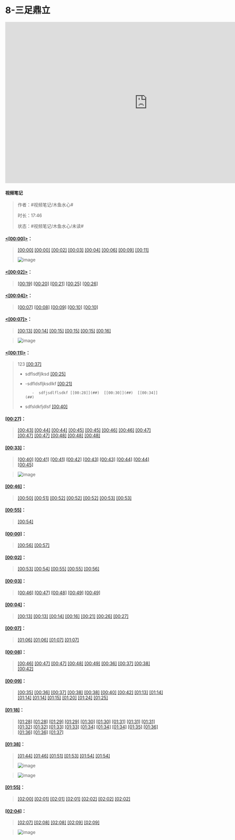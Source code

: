 # 8-三足鼎立

<iframe sandbox="allow-top-navigation-by-user-activation allow-same-origin allow-forms allow-scripts allow-popups" src="https://player.bilibili.com/player.html?bvid=BV1hx411e7KP&amp;page=8&amp;high_quality=1&amp;as_wide=1&amp;allowfullscreen=true&amp;autoplay=0&amp;t=0" data-src="" border="0" frameborder="no" framespacing="0" allowfullscreen="true" style="height: 513px; width: 903px; pointer-events: none;"></iframe>

#### <span data-type="text" style="text-shadow: 1px 1px var(--b3-theme-surface-lighter), 2px 2px var(--b3-theme-surface-lighter), 3px 3px var(--b3-theme-surface-lighter), 4px 4px var(--b3-theme-surface-lighter);">视频笔记</span>

> 作者：#视频笔记/木鱼水心#​
>
> 时长：17:46
>
> 状态：#视频笔记/木鱼水心/未读#​

#### [&lt;]( "before")​[[00:00]](##)​[&gt;]( "next")：

>  [[00:00]](##)  [[00:00]](##)  [[00:02]](##)  [[00:03]](##)  [[00:04]](##)  [[00:06]](##)  [[00:09]](##)  [[00:11]](##)
>
>  ​![image](assets/screenshot-20240814184117-rtv5ygw.png)​

#### [&lt;]( "before")​[[00:02]](##)​[&gt;]( "next")：

>  [[00:19]](##)  [[00:20]](##)  [[00:21]](##)  [[00:25]](##)  [[00:26]](##)

#### [&lt;]( "before")​[[00:04]](##)​[&gt;]( "next")：

>  [[00:07]](##)  [[00:08]](##)  [[00:09]](##)  [[00:10]](##)  [[00:10]](##)

#### [&lt;]( "before")​[[00:07]](##)​[&gt;]( "next")：

>  [[00:13]](##)  [[00:14]](##)  [[00:15]](##)  [[00:15]](##)  [[00:15]](##)  [[00:16]](##)

> ​![image](assets/screenshot-20240814140804-2impi1o.png)​

#### [&lt;]( "before")​[[00:11]](##)​[&gt;]( "next")：

> 123 [[00:37]](##)
>
> * sdflsdfjlksd [[00:25]](##)
> * -sdfldsfljksdlkf [[00:21]](##)
>
>          -  sdfjsdlflsdkf [[00:28]](##)  [[00:30]](##)  [[00:34]](##)
>
> * sdfsldkfjdlsf [[00:40]](##)

#### [[00:27]](##)：

>  [[00:43]](##)  [[00:44]](##)  [[00:44]](##)  [[00:45]](##)  [[00:45]](##)  [[00:46]](##)  [[00:46]](##)  [[00:47]](##)  [[00:47]](##)  [[00:47]](##)  [[00:48]](##)  [[00:48]](##)  [[00:48]](##)

#### [[00:33]](##)：

>  [[00:40]](##)  [[00:41]](##)  [[00:41]](##)  [[00:42]](##)  [[00:43]](##)  [[00:43]](##)  [[00:44]](##)  [[00:44]](##)  [[00:45]](##)

> ​![image](assets/screenshot-20240814184136-m4n5dql.png)​

#### [[00:46]](##)：

>  [[00:50]](##)  [[00:51]](##)  [[00:52]](##)  [[00:52]](##)  [[00:52]](##)  [[00:53]](##)  [[00:53]](##)

#### [[00:55]](##)：

>  [[00:54]](##)

#### [[00:00]](##)：

>  [[00:56]](##)  [[00:57]](##)

#### [[00:02]](##)：

>  [[00:53]](##)  [[00:54]](##)  [[00:55]](##)  [[00:55]](##)  [[00:56]](##)

#### [[00:03]](##)：

>  [[00:46]](##)  [[00:47]](##)  [[00:48]](##)  [[00:49]](##)  [[00:49]](##)

#### [[00:04]](##)：

>  [[00:13]](##)  [[00:13]](##)  [[00:14]](##)  [[00:16]](##)  [[00:21]](##)  [[00:26]](##)  [[00:27]](##)

#### [[00:07]](##)：

>  [[01:06]](##)  [[01:06]](##)  [[01:07]](##)  [[01:07]](##)

#### [[00:08]](##)：

>  [[00:46]](##)  [[00:47]](##)  [[00:47]](##)  [[00:48]](##)  [[00:49]](##) [[00:36]](##)  [[00:37]](##)  [[00:38]](##)  [[00:42]](##)

#### [[00:09]](##)：

>  [[00:35]](##)  [[00:36]](##)  [[00:37]](##)  [[00:38]](##)  [[00:38]](##)  [[00:40]](##)  [[00:42]](##) [[01:13]](##)  [[01:14]](##)  [[01:14]](##)  [[01:14]](##)  [[01:15]](##)  [[01:20]](##)  [[01:24]](##)  [[01:25]](##)

#### [[01:18]](##)：

>  [[01:28]](##)  [[01:28]](##)  [[01:29]](##)  [[01:29]](##)  [[01:30]](##)  [[01:30]](##)  [[01:31]](##)  [[01:31]](##)  [[01:31]](##)  [[01:32]](##)  [[01:32]](##)  [[01:33]](##)  [[01:33]](##)  [[01:34]](##)  [[01:34]](##)  [[01:34]](##)  [[01:35]](##)  [[01:36]](##)  [[01:36]](##)  [[01:36]](##)  [[01:37]](##)

#### [[01:38]](##)：

>  [[01:44]](##)  [[01:46]](##) [[01:51]](##)  [[01:53]](##)  [[01:54]](##)  [[01:54]](##)
>
>  ​![image](assets/screenshot-20240814184618-bmbimkm.png)​

> ​![image](assets/screenshot-20240814184613-1hwtbs5.png)​

#### [[01:55]](##)：

>  [[02:00]](##)  [[02:01]](##)  [[02:01]](##)  [[02:01]](##)  [[02:02]](##)  [[02:02]](##)  [[02:02]](##)

#### [[02:04]](##)：

>  [[02:07]](##)  [[02:08]](##)  [[02:08]](##)  [[02:09]](##)  [[02:09]](##)

> ​![image](assets/screenshot-20240814184628-n9lur43.png)​

‍
